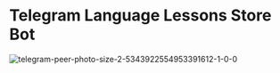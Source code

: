 # Telegram Language Lessons Store Bot

![telegram-peer-photo-size-2-5343922554953391612-1-0-0](https://github.com/user-attachments/assets/ec97185b-2581-4a11-bea9-38e295a56ff2)

